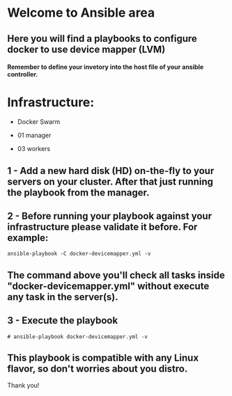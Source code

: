 # Welcome to Ansible area

## Here you will find a playbooks to configure docker to use device mapper (LVM)

#### Remember to define your invetory into the host file of your ansible controller.

# Infrastructure:

* Docker Swarm

* 01 manager
* 03 workers


## 1 - Add a new hard disk (HD) on-the-fly to your servers on your cluster. After that just running the playbook from the manager.

## 2 - Before running your playbook against your infrastructure please validate it before. For example:


```
ansible-playbook -C docker-devicemapper.yml -v
```

## The command above you'll check all tasks inside "docker-devicemapper.yml" without execute any task in the server(s).

## 3 - Execute the playbook

```
# ansible-playbook docker-devicemapper.yml -v
```

## This playbook is compatible with any Linux flavor, so don't worries about you distro. 

Thank you!
